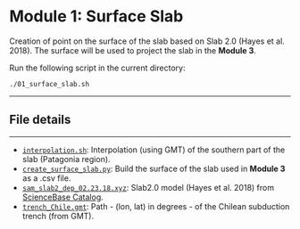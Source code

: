 # Module 1: Surface Slab

Creation of point on the surface of the slab based on Slab 2.0 (Hayes et al. 2018).
The surface will be used to project the slab in the **Module 3**.

Run the following script in the current directory:

```
./01_surface_slab.sh
```

---

## File details
---

- [`interpolation.sh`](interpolation.sh): Interpolation (using GMT) of the southern part of the slab (Patagonia region).
- [`create_surface_slab.py`](create_surface_slab.py): Build the surface of the slab used in **Module 3** as a .csv file.
- [`sam_slab2_dep_02.23.18.xyz`](sam_slab2_dep_02.23.18.xyz): Slab2.0 model (Hayes et al. 2018) from [ScienceBase Catalog](https://www.sciencebase.gov/catalog/item/5aa41473e4b0b1c392eaaf2d).
- [`trench_Chile.gmt`](trench_Chile.gmt): Path - (lon, lat) in degrees - of the Chilean subduction trench (from GMT).

